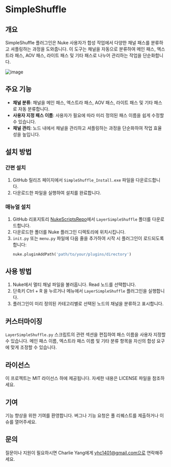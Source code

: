 # SimpleShuffle

## 개요

SimpleShuffle 플러그인은 Nuke 사용자가 합성 작업에서 다양한 채널 패스를 분류하고 셔플링하는 과정을 도와줍니다. 이 도구는 채널을 자동으로 분류하여 메인 패스, 엑스트라 패스, AOV 패스, 라이트 패스 및 기타 패스로 나누어 관리하는 작업을 단순화합니다.

![image](https://github.com/CharlieYang0040/NukeScriptsRepo/assets/129147417/1c050f3c-6f99-49ba-9654-2aefe522157e)



## 주요 기능

- **채널 분류**: 채널을 메인 패스, 엑스트라 패스, AOV 패스, 라이트 패스 및 기타 패스로 자동 분류합니다.
- **사용자 지정 패스 이름**: 사용자가 필요에 따라 미리 정의된 패스 이름을 쉽게 수정할 수 있습니다.
- **채널 관리**: 노드 내에서 채널을 관리하고 셔플링하는 과정을 단순화하여 작업 효율성을 높입니다.

## 설치 방법

### 간편 설치

1. GitHub 릴리즈 페이지에서 `SimpleShuffle_Install.exe` 파일을 다운로드합니다.
2. 다운로드한 파일을 실행하여 설치를 완료합니다.

### 매뉴얼 설치

1. GitHub 리포지토리 [NukeScriptsRepo](https://github.com/CharlieYang0040/NukeScriptsRepo)에서 `LayerSimpleShuffle` 폴더를 다운로드합니다.
2. 다운로드한 폴더를 Nuke 플러그인 디렉토리에 위치시킵니다.
3. `init.py` 또는 `menu.py` 파일에 다음 줄을 추가하여 시작 시 플러그인이 로드되도록 합니다:
    ```python
    nuke.pluginAddPath('path/to/your/plugins/directory')
    ```

## 사용 방법

1. Nuke에서 멀티 채널 파일을 불러옵니다. Read 노드를 선택합니다.
2. 단축키 Ctrl + R 을 누르거나 메뉴에서 `LayerSimpleShuffle` 플러그인을 실행합니다.
3. 플러그인이 미리 정의된 카테고리별로 선택된 노드의 채널을 분류하고 표시합니다.

## 커스터마이징

`LayerSimpleShuffle.py` 스크립트의 관련 섹션을 편집하여 패스 이름을 사용자 지정할 수 있습니다. 메인 패스 이름, 엑스트라 패스 이름 및 기타 분류 항목을 자신의 합성 요구에 맞게 조정할 수 있습니다.

## 라이선스

이 프로젝트는 MIT 라이선스 하에 제공됩니다. 자세한 내용은 LICENSE 파일을 참조하세요.

## 기여

기능 향상을 위한 기여를 환영합니다. 버그나 기능 요청은 풀 리퀘스트를 제출하거나 이슈를 열어주세요.

## 문의

질문이나 지원이 필요하시면 Charlie Yang에게 yhc1401@gmail.com으로 연락해주세요.
